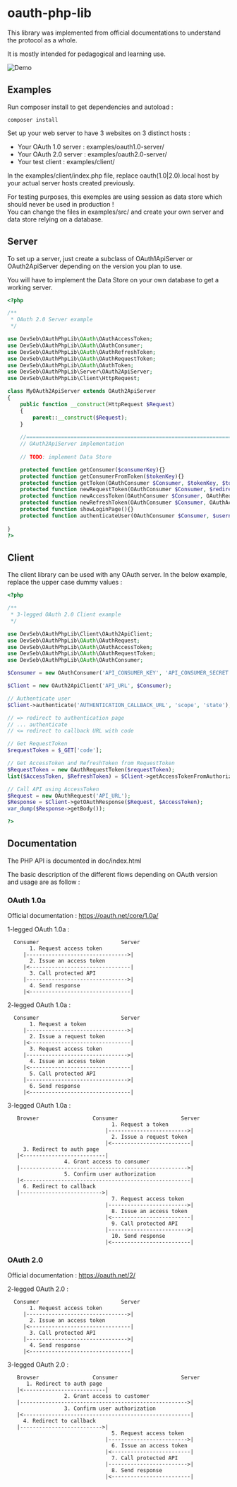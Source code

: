 # oauth-php-lib

This library was implemented from official documentations to understand the protocol as a whole.

It is mostly intended for pedagogical and learning use.

![Demo](./oauth-php-lib.gif)

## Examples

Run composer install to get dependencies and autoload :

``` 
composer install
``` 

Set up your web server to have 3 websites on 3 distinct hosts :
 - Your OAuth 1.0 server : examples/oauth1.0-server/
 - Your OAuth 2.0 server : examples/oauth2.0-server/
 - Your test client      : examples/client/

In the examples/client/index.php file, replace oauth(1.0|2.0).local host by your actual server hosts created previously.

For testing purposes, this exemples are using session as data store which should never be used in production !<br />
You can change the files in examples/src/ and create your own server and data store relying on a database.

## Server

To set up a server, just create a subclass of OAuth1ApiServer or OAuth2ApiServer depending on the version you plan to use.

You will have to implement the Data Store on your own database to get a working server.

```php
<?php

/**
 * OAuth 2.0 Server example 
 */

use DevSeb\OAuthPhpLib\OAuth\OAuthAccessToken;
use DevSeb\OAuthPhpLib\OAuth\OAuthConsumer;
use DevSeb\OAuthPhpLib\OAuth\OAuthRefreshToken;
use DevSeb\OAuthPhpLib\OAuth\OAuthRequestToken;
use DevSeb\OAuthPhpLib\OAuth\OAuthToken;
use DevSeb\OAuthPhpLib\Server\OAuth2ApiServer;
use DevSeb\OAuthPhpLib\Client\HttpRequest;

class MyOAuth2ApiServer extends OAuth2ApiServer
{
    public function __construct(HttpRequest $Request)
    {
        parent::__construct($Request);
    }
        
    //================================================================================================
    // OAuth2ApiServer implementation
    
    // TODO: implement Data Store

    protected function getConsumer($consumerKey){}
    protected function getConsumerFromToken($tokenKey){}
    protected function getToken(OAuthConsumer $Consumer, $tokenKey, $tokenType){}
    protected function newRequestToken(OAuthConsumer $Consumer, $redirectUri = ''){}
    protected function newAccessToken(OAuthConsumer $Consumer, OAuthRequestToken $RequestToken = null, OAuthRefreshToken $RefreshToken = null){}
    protected function newRefreshToken(OAuthConsumer $Consumer, OAuthAccessToken $RequestToken = null){}
    protected function showLoginPage(){}
    protected function authenticateUser(OAuthConsumer $Consumer, $username, $password){}    
    
}
?>
``` 

## Client

The client library can be used with any OAuth server.  In the below example, replace the upper case dummy values :

```php
<?php

/**
 * 3-legged OAuth 2.0 Client example
 */

use DevSeb\OAuthPhpLib\Client\OAuth2ApiClient;
use DevSeb\OAuthPhpLib\OAuth\OAuthRequest;
use DevSeb\OAuthPhpLib\OAuth\OAuthAccessToken;
use DevSeb\OAuthPhpLib\OAuth\OAuthRequestToken;
use DevSeb\OAuthPhpLib\OAuth\OAuthConsumer;

$Consumer = new OAuthConsumer('API_CONSUMER_KEY', 'API_CONSUMER_SECRET');

$Client = new OAuth2ApiClient('API_URL', $Consumer);

// Authenticate user
$Client->authenticate('AUTHENTICATION_CALLBACK_URL', 'scope', 'state');

// => redirect to authentication page
// ... authenticate 
// <= redirect to callback URL with code

// Get RequestToken
$requestToken = $_GET['code'];

// Get AccessToken and RefreshToken from RequestToken
$RequestToken = new OAuthRequestToken($requestToken);
list($AccessToken, $RefreshToken) = $Client->getAccessTokenFromAuthorizationCode($RequestToken);

// Call API using AccessToken
$Request = new OAuthRequest('API_URL');
$Response = $Client->getOAuthResponse($Request, $AccessToken);
var_dump($Response->getBody());

?>
```  

## Documentation

The PHP API is documented in doc/index.html

The basic description of the different flows depending on OAuth version and usage are as follow :

### OAuth 1.0a

Official documentation : https://oauth.net/core/1.0a/

1-legged OAuth 1.0a :

``` 
  Consumer                          Server
       1. Request access token
     |-------------------------------->|
       2. Issue an access token
     |<--------------------------------|
       3. Call protected API
     |-------------------------------->|
       4. Send response
     |<--------------------------------|
```     
 
2-legged OAuth 1.0a :
 
``` 
  Consumer                          Server
       1. Request a token
     |-------------------------------->|
       2. Issue a request token
     |<--------------------------------|
       3. Request access token
     |-------------------------------->|
       4. Issue an access token
     |<--------------------------------|
       5. Call protected API
     |-------------------------------->|
       6. Send response
     |<--------------------------------|
```
 
3-legged OAuth 1.0a :
 
``` 
   Browser                 Consumer                    Server
                                 1. Request a token
                               |------------------------->|
                                 2. Issue a request token
                               |<-------------------------|
     3. Redirect to auth page
   |<--------------------------|
                  4. Grant access to consumer
   |----------------------------------------------------->|
                  5. Confirm user authorization
   |<-----------------------------------------------------|
     6. Redirect to callback
   |-------------------------->|
                                 7. Request access token
                               |------------------------->|
                                 8. Issue an access token
                               |<-------------------------|
                                 9. Call protected API
                               |------------------------->|
                                 10. Send response
                               |<-------------------------|
```                               

### OAuth 2.0

Official documentation : https://oauth.net/2/

2-legged OAuth 2.0 :
 
``` 
  Consumer                          Server
       1. Request access token
     |-------------------------------->|
       2. Issue an access token
     |<--------------------------------|
       3. Call protected API
     |-------------------------------->|
       4. Send response
     |<--------------------------------|
```      
 
3-legged OAuth 2.0 :
 
```  
   Browser                 Consumer                    Server
      1. Redirect to auth page
   |<--------------------------|
                  2. Grant access to customer
   |----------------------------------------------------->|
                  3. Confirm user authorization
   |<-----------------------------------------------------|
     4. Redirect to callback
   |-------------------------->|
                                 5. Request access token
                               |------------------------->|
                                 6. Issue an access token
                               |<-------------------------|
                                 7. Call protected API
                               |------------------------->|
                                 8. Send response
                               |<-------------------------|
```              